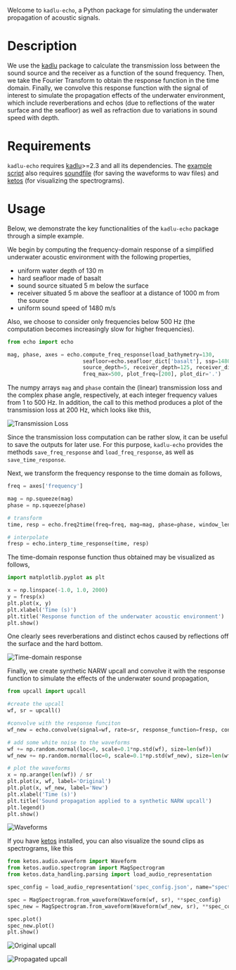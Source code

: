 Welcome to `kadlu-echo`, a Python package for simulating the underwater propagation
of acoustic signals.

# Description

We use the [kadlu](https://meridian-analytics.github.io/kadlu/) package to calculate the 
transmission loss between the sound source and the receiver as a function of the 
sound frequency. Then, we take the Fourier Transform to obtain the response function 
in the time domain. Finally, we convolve this response function with the signal of 
interest to simulate the propagation effects of the underwater environment, which 
include reverberations and echos (due to reflections of the water surface and the 
seafloor) as well as refraction due to variations in sound speed with depth.

# Requirements

`kadlu-echo` requires [kadlu](https://meridian-analytics.github.io/kadlu/)>=2.3 and all its dependencies. 
The [example script](scripts/example_script.py) also requires [soundfile](https://pysoundfile.readthedocs.io/en/latest/) 
(for saving the waveforms to wav files) and [ketos](https://docs.meridian.cs.dal.ca/ketos/)
(for visualizing the spectrograms).


# Usage

Below, we demonstrate the key functionalities of the `kadlu-echo` package through a simple example.

We begin by computing the frequency-domain response of a simplified underwater acoustic environment with 
the following properties,

 * uniform water depth of 130 m
 * hard seafloor made of basalt
 * sound source situated 5 m below the surface
 * receiver situated 5 m above the seafloor at a distance of 1000 m from the source
 * uniform sound speed of 1480 m/s

Also, we choose to consider only frequencies below 500 Hz (the computation becomes increasingly 
slow for higher frequencies).

```python
from echo import echo

mag, phase, axes = echo.compute_freq_response(load_bathymetry=130, 
                        seafloor=echo.seafloor_dict['basalt'], ssp=1480,
                        source_depth=5, receiver_depth=125, receiver_distance=1000, 
                        freq_max=500, plot_freq=[200], plot_dir='.')
```

The numpy arrays `mag` and `phase` contain the (linear) transmission loss and the complex phase angle, 
respectively, at each integer frequency values from 1 to 500 Hz. In addition, the call to this method 
produces a plot of the transmission loss at 200 Hz, which looks like this,

![Transmission Loss](res/TL_5m_200Hz.png)

Since the transmission loss computation can be rather slow, it can be useful to save the outputs for later
use. For this purpose, `kadlu-echo` provides the methods `save_freq_response` and `load_freq_response`, as 
well as `save_time_response`.

Next, we transform the frequency response to the time domain as follows,

```python
freq = axes['frequency']

mag = np.squeeze(mag)
phase = np.squeeze(phase)

# transform
time, resp = echo.freq2time(freq=freq, mag=mag, phase=phase, window_len=3.0)

# interpolate
fresp = echo.interp_time_response(time, resp)
```

The time-domain response function thus obtained may be visualized as follows,
```python
import matplotlib.pyplot as plt

x = np.linspace(-1.0, 1.0, 2000)
y = fresp(x)
plt.plot(x, y)
plt.xlabel('Time (s)')
plt.title('Response function of the underwater acoustic environment')
plt.show()
```
One clearly sees reverberations and distinct echos caused 
by reflections off the surface and the hard bottom.

![Time-domain response](res/response.png)

Finally, we create synthetic NARW upcall and convolve it with the response function 
to simulate the effects of the underwater sound propagation,

```python
from upcall import upcall

#create the upcall
wf, sr = upcall()

#convolve with the response funciton
wf_new = echo.convolve(signal=wf, rate=sr, response_function=fresp, conv_siz=3.0)

# add some white noise to the waveforms
wf += np.random.normal(loc=0, scale=0.1*np.std(wf), size=len(wf))
wf_new += np.random.normal(loc=0, scale=0.1*np.std(wf_new), size=len(wf_new))

# plot the waveforms
x = np.arange(len(wf)) / sr
plt.plot(x, wf, label='Original')
plt.plot(x, wf_new, label='New')
plt.xlabel('Time (s)')
plt.title('Sound propagation applied to a synthetic NARW upcall')
plt.legend()
plt.show()
```

![Waveforms](res/waveform.png)

If you have [ketos](https://docs.meridian.cs.dal.ca/ketos/) installed, you can also 
visualize the sound clips as spectrograms, like this

```python
from ketos.audio.waveform import Waveform
from ketos.audio.spectrogram import MagSpectrogram
from ketos.data_handling.parsing import load_audio_representation

spec_config = load_audio_representation('spec_config.json', name="spectrogram")

spec = MagSpectrogram.from_waveform(Waveform(wf, sr), **spec_config)
spec_new = MagSpectrogram.from_waveform(Waveform(wf_new, sr), **spec_config)

spec.plot()
spec_new.plot()
plt.show()
```

![Original upcall](res/spec_orig.png)

![Propagated upcall](res/spec_new.png)


